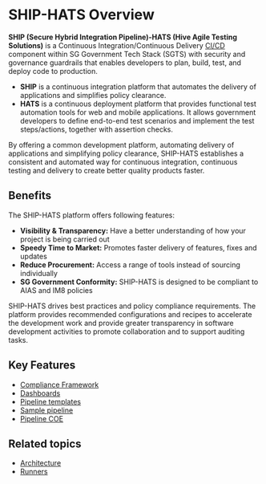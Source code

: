 # SHIP-HATS Overview

**SHIP (Secure Hybrid Integration Pipeline)-HATS (Hive Agile Testing Solutions)** is a Continuous Integration/Continuous Delivery [CI/CD](https://en.wikipedia.org/wiki/CI/CD) component within SG Government Tech Stack (SGTS) with security and governance guardrails that enables developers to plan, build, test, and deploy code to production.  

- **SHIP** is a continuous integration platform that automates the delivery of applications and simplifies policy clearance.
- **HATS** is a continuous deployment platform that provides functional test automation tools for web and mobile applications. It allows government developers to define end-to-end test scenarios and implement the test steps/actions, together with assertion checks.

By offering a common development platform, automating delivery of applications and simplifying policy clearance, SHIP-HATS establishes a consistent and automated way for continuous integration, continuous testing and delivery to create better quality products faster. 

## Benefits

The SHIP-HATS platform offers following features:
- **Visibility & Transparency:** Have a better understanding of how your project is being carried out
- **Speedy Time to Market:** Promotes faster delivery of features, fixes and updates
- **Reduce Procurement:** Access a range of tools instead of sourcing individually
- **SG Government Conformity:** SHIP-HATS is designed to be compliant to AIAS and IM8 policies

SHIP-HATS drives best practices and policy compliance requirements. The platform provides recommended configurations and recipes to accelerate the development work and provide greater transparency in software development activities to promote collaboration and to support auditing tasks.

## Key Features

- [Compliance Framework](compliance-framework)
- [Dashboards](dashboards)
- [Pipeline templates](pipeline-templates)
- [Sample pipeline](sample-pipeline) 
- [Pipeline COE](./pipeline-coe.md) 

## Related topics

- [Architecture](architecture)
- [Runners](runners)

<!--
**Topics**
- [Architecture](#architecture)
- [Terminology](#terminology)
- [Tools in SHIP-HATS](#tools-in-ship-hats)
- [User Roles and Permissions](#user-roles-and-permissions)
-->

<!--
**Topics**

- [Learn why is CI/CD important](#learn-why-is-cicd-importanthttpsyoutuberlzcyexsjbct260)
- [Features](#features)
- [Architecture](#architecture)
- [Terminology](#terminology)
- [Tools in SHIP-HATS](#tools-in-ship-hats)

## [Learn why is CI/CD important](https://youtu.be/RlZCyexsJBc?t=260)

<ifigure> 
<iframe title="YouTubeVideoPlayer" src="https://www.youtube.com/embed/RlZCyexsJBc?t=260showinfo=0" height="500" width="790" frameborder="0" allow="accelerometer; autoplay; encrypted-media; gyroscope; picture-in-picture" allowfullscreen></iframe>
</ifigure>
-->
<!--
[![Learn the Importance of CI/CD](./images/learn-ci-cd-important.png)](https://youtu.be/RlZCyexsJBc?t=260)
-->
